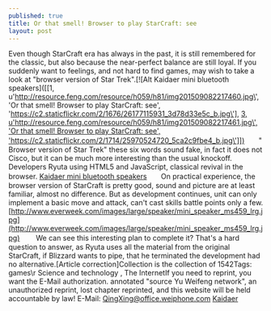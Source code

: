 ```yaml
---
published: true
title: Or that smell! Browser to play StarCraft: see
layout: post
---
```

Even though StarCraft era has always in the past, it is still remembered for the classic, but also because the near-perfect balance are still loyal. If you suddenly want to feelings, and not hard to find games, may wish to take a look at \"browser version of Star Trek\".[![Alt Kaidaer mini bluetooth speakers]([[1, u\'http://resource.feng.com/resource/h059/h81/img201509082217460.jpg\', \'Or that smell! Browser to play StarCraft: see\', \'https://c2.staticflickr.com/2/1676/26177115931_3d78d33e5c_b.jpg\'], [3, u\'http://resource.feng.com/resource/h059/h81/img201509082217461.jpg\', \'Or that smell! Browser to play StarCraft: see\', \'https://c2.staticflickr.com/2/1714/25970524720_5ca2c9fbe4_b.jpg\']])](http://www.everweek.com/bluetooth-speaker)　　\"Browser version of Star Trek\" these six words sound fake, in fact it does not Cisco, but it can be much more interesting than the usual knockoff. Developers Ryuta using HTML5 and JavaScript, classical revival in the browser. [Kaidaer mini bluetooth speakers](http://www.everweek.com/bluetooth-speaker)　　On practical experience, the browser version of StarCraft is pretty good, sound and picture are at least familiar, almost no difference. But as development continues, unit can only implement a basic move and attack, can\'t cast skills battle points only a few. [http://www.everweek.com/images/large/speaker/mini_speaker_ms459_lrg.jpg](http://www.everweek.com/images/large/speaker/mini_speaker_ms459_lrg.jpg) 　　We can see this interesting plan to complete it? That\'s a hard question to answer, as Ryuta uses all the material from the original StarCraft, if Blizzard wants to pipe, that he terminated the development had no alternative.[Article correction]Collection is the collection of 1542Tags: games\r Science and technology , The InternetIf you need to reprint, you want the E-Mail authorization. annotated \"source Yu Weifeng network\", an unauthorized reprint, lost chapter reprinted, and this website will be held accountable by law! E-Mail: QingXing@office.weiphone.com [Kaidaer](http://www.nodcase.com)